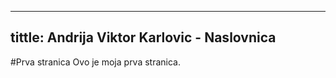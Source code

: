   ---
   tittle: Andrija Viktor Karlovic - Naslovnica
   ---
   #Prva stranica
   Ovo je moja prva stranica.
   
